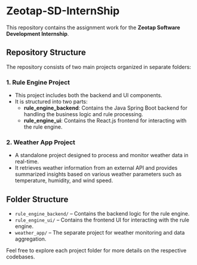 # Zeotap-SD-InternShip

This repository contains the assignment work for the **Zeotap Software Development Internship**.

## Repository Structure

The repository consists of two main projects organized in separate folders:

### 1. **Rule Engine Project**
   - This project includes both the backend and UI components.
   - It is structured into two parts:
     - **rule_engine_backend**: Contains the Java Spring Boot backend for handling the business logic and rule processing.
     - **rule_engine_ui**: Contains the React.js frontend for interacting with the rule engine.

### 2. **Weather App Project**
   - A standalone project designed to process and monitor weather data in real-time.
   - It retrieves weather information from an external API and provides summarized insights based on various weather parameters such as temperature, humidity, and wind speed.

## Folder Structure

- `rule_engine_backend/` – Contains the backend logic for the rule engine.
- `rule_engine_ui/` – Contains the frontend UI for interacting with the rule engine.
- `weather_app/` – The separate project for weather monitoring and data aggregation.

Feel free to explore each project folder for more details on the respective codebases.
